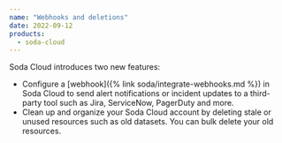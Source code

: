 ```yaml
---
name: "Webhooks and deletions"
date: 2022-09-12
products:
  - soda-cloud
---
```


Soda Cloud introduces two new features:

* Configure a [webhook]({% link soda/integrate-webhooks.md %}) in Soda Cloud to send alert notifications or incident updates to a third-party tool such as Jira, ServiceNow, PagerDuty and more. 
* Clean up and organize your Soda Cloud account by deleting stale or unused resources such as old datasets. You can bulk delete your old resources. 